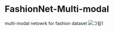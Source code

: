 # FashionNet-Multi-modal
multi-modal netowrk for fashion dataset 
![그림1](https://github.com/user-attachments/assets/22437bd1-a368-4fe9-b446-e693afd859b6)

